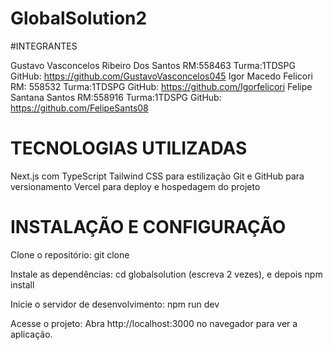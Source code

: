 # GlobalSolution2
#INTEGRANTES

Gustavo Vasconcelos Ribeiro Dos Santos RM:558463 Turma:1TDSPG GitHub: https://github.com/GustavoVasconcelos045 
Igor Macedo Felicori RM: 558532 Turma:1TDSPG GitHub: https://github.com/Igorfelicori 
Felipe Santana Santos RM:558916 Turma:1TDSPG GitHub: https://github.com/FelipeSants08


# TECNOLOGIAS UTILIZADAS

Next.js com TypeScript
Tailwind CSS para estilização
Git e GitHub para versionamento
Vercel para deploy e hospedagem do projeto

# INSTALAÇÃO E CONFIGURAÇÃO

Clone o repositório: git clone 

Instale as dependências: cd globalsolution (escreva 2 vezes), e depois npm install

Inicie o servidor de desenvolvimento: npm run dev

Acesse o projeto: Abra http://localhost:3000 no navegador para ver a aplicação.
